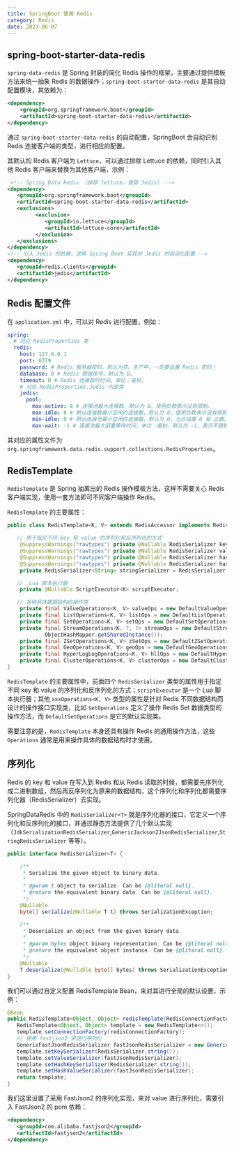 ```yaml
---
title: SpringBoot 使用 Redis
category: Redis
date: 2023-06-07
---
```


## spring-boot-starter-data-redis

`spring-data-redis` 是 Spring 封装的简化 Redis 操作的框架，主要通过提供模板方法来统一抽象 Redis 的数据操作；`spring-boot-starter-data-redis` 是其自动配置模块，其依赖为：

```xml
<dependency>
    <groupId>org.springframework.boot</groupId>
    <artifactId>spring-boot-starter-data-redis</artifactId>
</dependency>
```

通过 `spring-boot-starter-data-redis` 的自动配置，SpringBoot 会自动识别 Redis 连接客户端的类型，进行相应的配置。

其默认的 Redis 客户端为 `Lettuce`，可以通过排除 Lettuce 的依赖，同时引入其他 Redis 客户端来替换为其他客户端，示例：

```xml
 <!-- Spring Data Redis （排除 lettuce，使用 Jedis） -->
<dependency>
   <groupId>org.springframework.boot</groupId>
   <artifactId>spring-boot-starter-data-redis</artifactId>
   <exclusions>
         <exclusion>
            <groupId>io.lettuce</groupId>
            <artifactId>lettuce-core</artifactId>
         </exclusion>
   </exclusions>
</dependency>
<!-- 引入 Jedis 的依赖，这样 Spring Boot 实现对 Jedis 的自动化配置 -->
<dependency>
   <groupId>redis.clients</groupId>
   <artifactId>jedis</artifactId>
</dependency>
```

## Redis 配置文件

在 `application.yml` 中，可以对 Redis 进行配置，例如：

```yaml
spring:
  # 对应 RedisProperties 类
  redis:
    host: 127.0.0.1
    port: 6379
    password: # Redis 服务器密码，默认为空。生产中，一定要设置 Redis 密码！
    database: 0 # Redis 数据库号，默认为 0。
    timeout: 0 # Redis 连接超时时间，单位：毫秒。
    # 对应 RedisProperties.Jedis 内部类
    jedis:
      pool:
        max-active: 8 # 连接池最大连接数，默认为 8。使用负数表示没有限制。
        max-idle: 8 # 默认连接数最小空闲的连接数，默认为 8。使用负数表示没有限制。
        min-idle: 0 # 默认连接池最小空闲的连接数，默认为 0。允许设置 0 和 正数。
        max-wait: -1 # 连接池最大阻塞等待时间，单位：毫秒。默认为 -1，表示不限制。
```

其对应的属性文件为 `org.springframework.data.redis.support.collections.RedisProperties`。

## RedisTemplate

`RedisTemplate` 是 Spring 抽离出的 Redis 操作模板方法，这样不需要关心 Redis 客户端实现，使用一套方法即可不同客户端操作 Redis。

`RedisTemplate` 的主要属性：

```java
public class RedisTemplate<K, V> extends RedisAccessor implements RedisOperations<K, V>, BeanClassLoaderAware {

   // 用于指定不同 key 和 value 的序列化和反序列化的方式
	@SuppressWarnings("rawtypes") private @Nullable RedisSerializer keySerializer = null;
	@SuppressWarnings("rawtypes") private @Nullable RedisSerializer valueSerializer = null;
	@SuppressWarnings("rawtypes") private @Nullable RedisSerializer hashKeySerializer = null;
	@SuppressWarnings("rawtypes") private @Nullable RedisSerializer hashValueSerializer = null;
	private RedisSerializer<String> stringSerializer = RedisSerializer.string();

   //  Lua 脚本执行器
	private @Nullable ScriptExecutor<K> scriptExecutor;

   // 各种具体数据结构的操作类
	private final ValueOperations<K, V> valueOps = new DefaultValueOperations<>(this);
	private final ListOperations<K, V> listOps = new DefaultListOperations<>(this);
	private final SetOperations<K, V> setOps = new DefaultSetOperations<>(this);
	private final StreamOperations<K, ?, ?> streamOps = new DefaultStreamOperations<>(this,
			ObjectHashMapper.getSharedInstance());
	private final ZSetOperations<K, V> zSetOps = new DefaultZSetOperations<>(this);
	private final GeoOperations<K, V> geoOps = new DefaultGeoOperations<>(this);
	private final HyperLogLogOperations<K, V> hllOps = new DefaultHyperLogLogOperations<>(this);
	private final ClusterOperations<K, V> clusterOps = new DefaultClusterOperations<>(this);
}
```

`RedisTemplate` 的主要属性中，前面四个 `RedisSerializer` 类型的属性用于指定不同 key 和 value 的序列化和反序列化的方式；`scriptExecutor` 是一个 Lua 脚本执行器；其他 `xxxOperations<K, V>` 类型的属性是针对 Redis 不同数据结构而设计的操作接口实现类，比如 `SetOperations` 定义了操作 Redis Set 数据类型的操作方法，而 `DefaultSetOperations` 是它的默认实现类。

需要注意的是，`RedisTemplate` 本身还具有操作 Redis 的通用操作方法，这些 `Operations` 通常是用来操作具体的数据结构时才使用。

## 序列化

Redis 的 key 和 value 在写入到 Redis 和从 Redis 读取的时候，都需要先序列化成二进制数组，然后再反序列化为原来的数据结构，这个序列化和序列化都需要序列化器（RedisSerializer）去实现。

SpringDataRedis 中的 `RedisSerializer<T>` 就是序列化器的接口，它定义一个序列化和反序列化的接口，并通过静态方法提供了几个默认实现（`JdkSerializationRedisSerializer`,`GenericJackson2JsonRedisSerializer`,`StringRedisSerializer` 等等）。

```java
public interface RedisSerializer<T> {

	/**
	 * Serialize the given object to binary data.
	 *
	 * @param t object to serialize. Can be {@literal null}.
	 * @return the equivalent binary data. Can be {@literal null}.
	 */
	@Nullable
	byte[] serialize(@Nullable T t) throws SerializationException;

	/**
	 * Deserialize an object from the given binary data.
	 *
	 * @param bytes object binary representation. Can be {@literal null}.
	 * @return the equivalent object instance. Can be {@literal null}.
	 */
	@Nullable
	T deserialize(@Nullable byte[] bytes) throws SerializationException;
}
```

我们可以通过自定义配置 RedisTemplate Bean，来对其进行全局的默认设置，示例：

```java
@Bean
public RedisTemplate<Object, Object> redisTemplate(RedisConnectionFactory redisConnectionFactory) {
   RedisTemplate<Object, Object> template = new RedisTemplate<>();
   template.setConnectionFactory(redisConnectionFactory);
   // 使用 fastjson2 来进行序列化
   GenericFastJsonRedisSerializer fastJsonRedisSerializer = new GenericFastJsonRedisSerializer();
   template.setKeySerializer(RedisSerializer.string());
   template.setValueSerializer(fastJsonRedisSerializer);
   template.setHashKeySerializer(RedisSerializer.string());
   template.setHashValueSerializer(fastJsonRedisSerializer); 
   return template;
}
```

我们这里设置了采用 FastJson2 的序列化实现，来对 value 进行序列化，需要引入 FastJson2 的 pom 依赖：

```xml
<dependency>
   <groupId>com.alibaba.fastjson2</groupId>
   <artifactId>fastjson2</artifactId>
</dependency>
```

